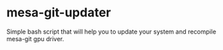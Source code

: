 # mesa-git-updater
Simple bash script that will help you to update your system and recompile mesa-git gpu driver.
